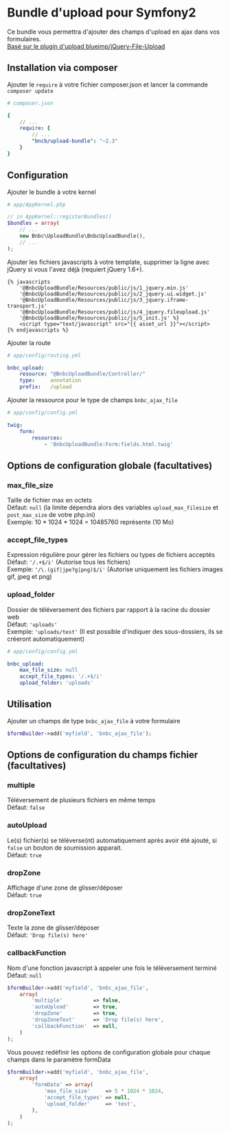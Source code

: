 # Bundle d'upload pour Symfony2
Ce bundle vous permettra d'ajouter des champs d'upload en ajax dans vos formulaires.  
[Basé sur le plugin d'upload blueimp/jQuery-File-Upload](https://github.com/blueimp/jQuery-File-Upload)

## Installation via composer
Ajouter le `require` à votre fichier composer.json et lancer la commande `composer update`

```yaml
# composer.json

{
    // ...
    require: {
        // ...
        "bncb/upload-bundle": "~2.3"
    }
}
```

## Configuration
Ajouter le bundle à votre kernel

```php
# app/AppKernel.php

// in AppKernel::registerBundles()
$bundles = array(
    // ...
    new Bnbc\UploadBundle\BnbcUploadBundle(),
    // ...
);
```

Ajouter les fichiers javascripts à votre template, supprimer la ligne avec jQuery si vous l'avez déjà (requiert jQuery 1.6+).  

```twig
{% javascripts 
	'@BnbcUploadBundle/Resources/public/js/1_jquery.min.js'
	'@BnbcUploadBundle/Resources/public/js/2_jquery.ui.widget.js'
	'@BnbcUploadBundle/Resources/public/js/3_jquery.iframe-transport.js'
	'@BnbcUploadBundle/Resources/public/js/4_jquery.fileupload.js'
	'@BnbcUploadBundle/Resources/public/js/5_init.js' %}
	<script type="text/javascript" src="{{ asset_url }}"></script>
{% endjavascripts %} 
```  
      
Ajouter la route

```yaml
# app/config/routing.yml

bnbc_upload:
    resource: "@BnbcUploadBundle/Controller/"
    type:     annotation
    prefix:   /upload
```

Ajouter la ressource pour le type de champs `bnbc_ajax_file`

```yaml
# app/config/config.yml

twig:
    form:
        resources:
            - 'BnbcUploadBundle:Form:fields.html.twig'
```

## Options de configuration globale (facultatives)

### max\_file\_size  
Taille de fichier max en octets  
Défaut: `null` (la limite dépendra alors des variables `upload_max_filesize` et `post_max_size` de votre php.ini)  
Exemple: 10 * 1024 * 1024 = 10485760 représente (10 Mo)

### accept\_file\_types  
Expression régulière pour gérer les fichiers ou types de fichiers acceptés  
Défaut: `'/.+$/i'` (Autorise tous les fichiers)  
Exemple: `'/\.(gif|jpe?g|png)$/i'` (Autorise uniquement les fichiers images gif, jpeg et png)

### upload\_folder
Dossier de téléversement des fichiers par rapport à la racine du dossier web  
Défaut: `'uploads'`  
Exemple: `'uploads/test'` (Il est possible d'indiquer des sous-dossiers, ils se créeront automatiquement)

```yaml
# app/config/config.yml

bnbc_upload:
    max_file_size: null
    accept_file_types: '/.+$/i'
    upload_folder: 'uploads'
```

## Utilisation

Ajouter un champs de type `bnbc_ajax_file` à votre formulaire

```php
$formBuilder->add('myfield', 'bnbc_ajax_file');
```

## Options de configuration du champs fichier (facultatives)

### multiple
Téléversement de plusieurs fichiers en même temps  
Défaut:  `false`
### autoUpload
Le(s) fichier(s) se téléverse(nt) automatiquement après avoir été ajouté, si `false` un bouton de soumission apparait.  
Défaut:  `true`
### dropZone
Affichage d'une zone de glisser/déposer  
Défaut:  `true`
### dropZoneText
Texte la zone de glisser/déposer  
Défaut:  `'Drop file(s) here'`
### callbackFunction
Nom d'une fonction javascript à appeler une fois le téléversement terminé  
Défaut:  `null`

```php
$formBuilder->add('myfield', 'bnbc_ajax_file', 
	array(
        'multiple'          => false,
        'autoUpload'        => true,
        'dropZone'          => true,
        'dropZoneText'      => 'Drop file(s) here',
        'callbackFunction'  => null,
	)
);
```

Vous pouvez redéfinir les options de configuration globale pour chaque champs dans le paramètre formData

```php
$formBuilder->add('myfield', 'bnbc_ajax_file', 
	array(
        'formData' => array(
            'max_file_size'     => 5 * 1024 * 1024,
            'accept_file_types' => null,
            'upload_folder'     => 'test', 
        ),
	)
);
```
